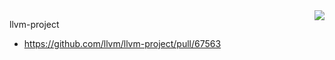 
<img align="right" src="https://github-readme-stats.vercel.app/api?username=tripleCC&show_icons=true&icon_color=0366d6&text_color=24292e&bg_color=ffffff&hide_title=true" />

llvm-project
- https://github.com/llvm/llvm-project/pull/67563
